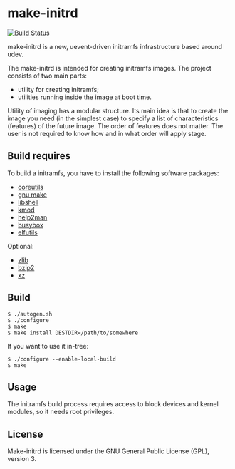 # make-initrd

[![Build Status](https://travis-ci.org/osboot/make-initrd.svg?branch=master)](https://travis-ci.org/osboot/make-initrd)

make-initrd is a new, uevent-driven initramfs infrastructure based around udev.

The make-initrd is intended for creating initramfs images. The project consists of two main parts:
- utility for creating initramfs;
- utilities running inside the image at boot time.

Utility of imaging has a modular structure. Its main idea is that to create the image you need
(in the simplest case) to specify a list of characteristics (features) of the future image.
The order of features does not matter. The user is not required to know how and in what order
will apply stage.

## Build requires

To build a initramfs, you have to install the following software packages:

- [coreutils](https://www.gnu.org/software/coreutils/)
- [gnu make](http://www.gnu.org/software/make/)
- [libshell](https://github.com/legionus/libshell)
- [kmod](https://git.kernel.org/pub/scm/utils/kernel/kmod/kmod.git)
- [help2man](https://www.gnu.org/software/help2man/)
- [busybox](https://busybox.net/)
- [elfutils](https://sourceware.org/elfutils/)

Optional:

- [zlib](https://zlib.net)
- [bzip2](https://www.sourceware.org/bzip2/)
- [xz](http://tukaani.org/xz/)

## Build

```
$ ./autogen.sh
$ ./configure
$ make
$ make install DESTDIR=/path/to/somewhere
```

If you want to use it in-tree:
```
$ ./configure --enable-local-build
$ make
```

## Usage

The initramfs build process requires access to block devices and kernel modules,
so it needs root privileges.

## License

Make-initrd is licensed under the GNU General Public License (GPL), version 3.

